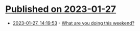 # [Published on 2023-01-27](index.md)

* [2023-01-27, 14:19:53](https://lobste.rs/s/8pgekl/what_are_you_doing_this_weekend) - [What are you doing this weekend?](https://lobste.rs/s/8pgekl/what_are_you_doing_this_weekend)
